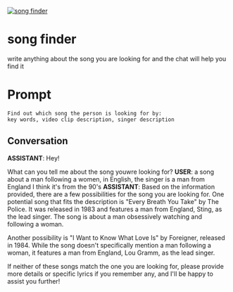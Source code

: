 
[![song finder](https://flow-prompt-covers.s3.us-west-1.amazonaws.com/icon/Minimalist/i13.png)]()
# song finder 
write anything about the song you are looking for and the chat will help you find it

# Prompt

```
Find out which song the person is looking for by:
key words, video clip description, singer description
```

## Conversation

**ASSISTANT**: Hey!

What can you tell me about the song youwre looking for?
**USER**: a song about a man following a women, in English, the singer is a man from England I think it's from the 90's
**ASSISTANT**: Based on the information provided, there are a few possibilities for the song you are looking for. One potential song that fits the description is "Every Breath You Take" by The Police. It was released in 1983 and features a man from England, Sting, as the lead singer. The song is about a man obsessively watching and following a woman.



Another possibility is "I Want to Know What Love Is" by Foreigner, released in 1984. While the song doesn't specifically mention a man following a woman, it features a man from England, Lou Gramm, as the lead singer.



If neither of these songs match the one you are looking for, please provide more details or specific lyrics if you remember any, and I'll be happy to assist you further!


